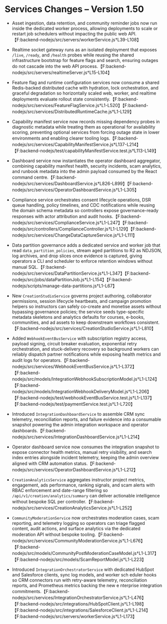 # Services Changes – Version 1.50

- Asset ingestion, data retention, and community reminder jobs now run inside the dedicated worker process, allowing deployments to scale or restart job schedulers without impacting the public web API.【F:backend-nodejs/src/servers/workerService.js†L39-L108】
- Realtime socket gateway runs as an isolated deployment that exposes `/live`, `/ready`, and `/health` probes while reusing the shared infrastructure bootstrap for feature flags and search, ensuring outages do not cascade into the web API process.【F:backend-nodejs/src/servers/realtimeServer.js†L15-L104】
- Feature flag and runtime configuration services now consume a shared Redis-backed distributed cache with hydration, lock orchestration, and graceful degradation so horizontally scaled web, worker, and realtime deployments evaluate rollout state consistently.【F:backend-nodejs/src/services/FeatureFlagService.js†L1-L520】【F:backend-nodejs/src/services/DistributedRuntimeCache.js†L1-L129】
- Capability manifest service now records missing dependency probes in diagnostic metadata while treating them as operational for availability scoring, preventing optional services from forcing outage state in lower environments and enabling clearer tooling logs.【F:backend-nodejs/src/services/CapabilityManifestService.js†L137-L214】【F:backend-nodejs/test/capabilityManifestService.test.js†L113-L149】
- Dashboard service now instantiates the operator dashboard aggregator, combining capability manifest health, security incidents, scam analytics, and runbook metadata into the admin payload consumed by the React command centre.【F:backend-nodejs/src/services/DashboardService.js†L826-L899】【F:backend-nodejs/src/services/OperatorDashboardService.js†L1-L305】
- Compliance service orchestrates consent lifecycle operations, DSR queue handling, policy timelines, and CDC notifications while reusing the domain schema metadata so controllers expose governance-ready responses with actor attribution and audit hooks.【F:backend-nodejs/src/services/ComplianceService.js†L1-L247】【F:backend-nodejs/src/controllers/ComplianceController.js†L1-L129】【F:backend-nodejs/src/services/ChangeDataCaptureService.js†L1-L111】
- Data partition governance adds a dedicated service and worker job that read `data_partition_policies`, stream aged partitions to R2 as NDJSON, log archives, and drop slices once evidence is captured, giving operators a CLI and scheduler to enforce retention windows without manual SQL.【F:backend-nodejs/src/services/DataPartitionService.js†L1-L347】【F:backend-nodejs/src/jobs/dataPartitionJob.js†L1-L154】【F:backend-nodejs/scripts/manage-data-partitions.js†L1-L67】
- New `CreationStudioService` governs project authoring, collaborator permissions, session lifecycle heartbeats, and campaign promotion helpers so instructors can safely co-create and monetise assets without bypassing governance policies; the service seeds type-specific metadata skeletons and analytics defaults for courses, e-books, communities, and ad assets to keep downstream workflows consistent.【F:backend-nodejs/src/services/CreationStudioService.js†L1-L810】
- Added `WebhookEventBusService` with subscription registry access, payload signing, circuit breaker evaluation, exponential retry orchestration, and stuck-delivery recovery so background workers can reliably dispatch partner notifications while exposing health metrics and audit logs for operators.【F:backend-nodejs/src/services/WebhookEventBusService.js†L1-L372】【F:backend-nodejs/src/models/IntegrationWebhookSubscriptionModel.js†L1-L124】【F:backend-nodejs/src/models/IntegrationWebhookDeliveryModel.js†L1-L206】【F:backend-nodejs/test/webhookEventBusService.test.js†L1-L137】【F:backend-nodejs/test/paymentService.test.js†L1-L720】
- Introduced `IntegrationDashboardService` to assemble CRM sync telemetry, reconciliation reports, and failure evidence into a consumable snapshot powering the admin integration workspace and operator dashboards.【F:backend-nodejs/src/services/IntegrationDashboardService.js†L1-L214】
- Operator dashboard service now consumes the integration snapshot to expose connector health metrics, manual retry visibility, and search index entries alongside incident telemetry, keeping the admin overview aligned with CRM automation status.【F:backend-nodejs/src/services/OperatorDashboardService.js†L1-L212】
- `CreationAnalyticsService` aggregates instructor project metrics, engagement, ads performance, ranking signals, and scam alerts with RBAC enforcement and date-range filtering so `/api/v1/creation/analytics/summary` can deliver actionable intelligence without bespoke SQL per controller.【F:backend-nodejs/src/services/CreationAnalyticsService.js†L1-L252】
- `CommunityModerationService` now orchestrates moderation cases, scam reporting, and telemetry logging so operators can triage flagged content, audit actions, and surface analytics via the dedicated moderation API without bespoke tooling.【F:backend-nodejs/src/services/CommunityModerationService.js†L1-L676】【F:backend-nodejs/src/models/CommunityPostModerationCaseModel.js†L1-L317】【F:backend-nodejs/src/models/ScamReportModel.js†L1-L223】

- Introduced `IntegrationOrchestratorService` with dedicated HubSpot and Salesforce clients, sync log models, and worker sch
  eduler hooks so CRM connectors run with retry-aware telemetry, reconciliation reports, and Prometheus metrics backing the new e
  nterprise integration commitments.【F:backend-nodejs/src/services/IntegrationOrchestratorService.js†L1-L476】【F:backend-nodejs/src/integrations/HubSpotClient.js†L1-L198】【F:backend-nodejs/src/integrations/SalesforceClient.js†L1-L214】【F:backend-nodejs/src/servers/workerService.js†L1-L173】
